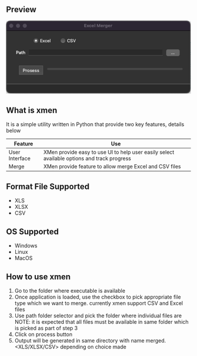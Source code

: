 ## Preview
![preview](./icon/preview.png)

## What is xmen 

It is a simple utility written in Python that provide two key features, details below

| Feature        | Use                                                                                         |
| -------------- | ------------------------------------------------------------------------------------------- |
| User Interface | XMen provide easy to use UI to help user easily select available options and track progress |
| Merge          | XMen provide feature to allow merge Excel and CSV files                                     |


## Format File Supported
- XLS
- XLSX
- CSV

## OS Supported
- Windows
- Linux
- MacOS

## How to use xmen

1. Go to the folder where executable is available
2. Once application is loaded, use the checkbox to pick appropriate file type which we want to merge. currently xmen support CSV and Excel files
3. Use path folder selector and pick the folder where individual files are
   NOTE: it is expected that all files must be available in same folder which is picked as part of step 3
4. Click on process button
5. Output will be generated in same directory with name merged.<XLS/XLSX/CSV> depending on choice made

